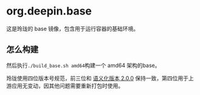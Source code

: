 # org.deepin.base

这是玲珑的 base 镜像，包含用于运行容器的基础环境。

## 怎么构建

然后执行`./build_base.sh amd64`构建一个 amd64 架构的base。

玲珑使用四位版本号规范，前三位和 [语义化版本 2.0.0](https://semver.org/lang/zh-CN/) 保持一致，第四位用于上游应用无变动，因其他问题需要重新打包时使用。
